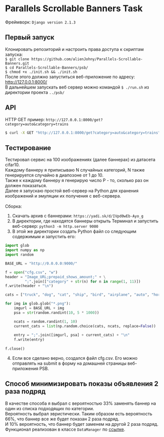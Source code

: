 # Parallels Scrollable Banners Task

Фреймворк: `Django version 2.1.3`
<br />
## Первый запуск
Клонировать репозиторий и настроить права доступа к скриптам запуска: <br />
`$ git clone https://github.com/alienJohny/Parallels-Scrollable-Banners.git`
<br />
`$ cd Parallels-Scrollable-Banners/psb/`
<br />
`$ chmod +x ./init.sh && ./init.sh`
<br />
После этого должно запуститься веб-приложение по адресу: http://127.0.0.1:8000/ 
<br />
В дальнейшем запускать веб сервер можно командой `$ ./run.sh` из директории проекта `../psb/`
<br />

## API
HTTP GET пример: `http://127.0.0.1:8000/get?category=auto&category=trains` <br />
```bash
$ curl -X GET "http://127.0.0.1:8000/get?category=auto&category=trains"
```
## Тестирование

Тестировал сервис на 100 изображениях (далее баннерах) из датасета cifar10. <br />
Каждому баннеру я приписываю N случайных категорий, N также генерируется случайно в диапозоне от 1 до 10. <br />
Также к каждому баннеру я генерирую число P - то, сколько раз он должен показаться. <br />
Далее я запускаю простой веб-сервер на Python для хранения изображений и эмуляции их получения с веб-сервера. <br />
<br />
Сборка: <br />
1. Скачать архив с баннерами: `https://yadi.sk/d/IVpd0wEb-Ayo_g` <br />
2. В директории, где находятся баннеры открыть Терминал и запустить веб-сервер: `python3 -m http.server 9000` <br />
3. В этой же директории создать Python файл со следующим содержимым и запустить его: <br />
```python
import glob
import numpy as np
import random

BASE_URL = "http://0.0.0.0:9000/"

f = open("cfg.csv", "w")
header = "Image_URL;prepaid_shows_amount;" + \
         ";".join(["category" + str(n) for n in range(1, 11)])
f.write(header + "\n")

cats = ["truck", "dog", "cat", "ship", "bird", "airplane", "auto", "horse", "deer", "frog"]

for img in glob.glob("*.png"):
    imgurl = BASE_URL + img
    psa = str(random.randint(10, 5 * 1000))

    ncats = random.randint(1, 10)
    current_cats = list(np.random.choice(cats, ncats, replace=False))
    
    entry = ";".join([imgurl, psa] + current_cats) + "\n"
    f.write(entry)
        
f.close()
```
4. Если все сделано верно, создался файл cfg.csv. Его можно отправлять на submit в форму на домашней страницы веб-приложения PSB. <br />

## Способ минимизировать показы объявления 2 раза подряд
В качестве способа я выбрал с вероятностью 33% заменять баннер на один из списка подходящих по категории. <br />
Вероятность выбрал эвристически. Таким образом есть вероятность 66%, что баннер все же будет показан 2 раза подряд. <br />
И 10% вероятность, что баннер будет заменем на другой 2 раза подряд. <br />
Функционал реализован в классе `DataManager` по [ссылке](https://github.com/alienJohny/Parallels-Scrollable-Banners/blob/4db2f824ab2dce4a896bb8ab89b87b2188882470/psb/DataManager/DataManager.py#L57).
